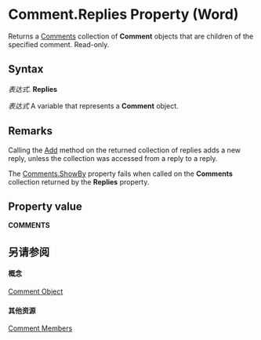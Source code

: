 
# Comment.Replies Property (Word)

Returns a [Comments](e384b37a-50e3-a214-52a8-6fda2acc4991.md) collection of **Comment** objects that are children of the specified comment. Read-only.


## Syntax

 _表达式_. **Replies**

 _表达式_ A variable that represents a **Comment** object.


## Remarks

Calling the [Add](bf3e2f9b-b7d6-f669-c82a-70ff58aaedfe.md) method on the returned collection of replies adds a new reply, unless the collection was accessed from a reply to a reply.

The [Comments.ShowBy](13568867-ca6b-828a-1914-f6f32099b976.md) property fails when called on the **Comments** collection returned by the **Replies** property.


## Property value

 **COMMENTS**


## 另请参阅


#### 概念


[Comment Object](0a2841f3-ca3c-8186-afab-f634ebd97d4c.md)
#### 其他资源


[Comment Members](http://msdn.microsoft.com/library/1f1dbb3e-d0ae-9eb7-108a-697a10533e2b%28Office.15%29.aspx)